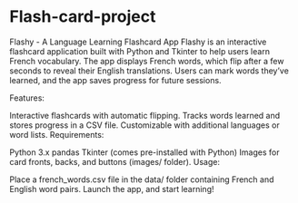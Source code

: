 # Flash-card-project
Flashy - A Language Learning Flashcard App
Flashy is an interactive flashcard application built with Python and Tkinter to help users learn French vocabulary. The app displays French words, which flip after a few seconds to reveal their English translations. Users can mark words they’ve learned, and the app saves progress for future sessions.

Features:

Interactive flashcards with automatic flipping.
Tracks words learned and stores progress in a CSV file.
Customizable with additional languages or word lists.
Requirements:

Python 3.x
pandas
Tkinter (comes pre-installed with Python)
Images for card fronts, backs, and buttons (images/ folder).
Usage:

Place a french_words.csv file in the data/ folder containing French and English word pairs.
Launch the app, and start learning!
